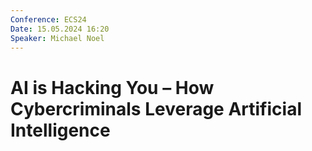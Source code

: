 ```yaml
---
Conference: ECS24
Date: 15.05.2024 16:20
Speaker: Michael Noel
---
```


# AI is Hacking You – How Cybercriminals Leverage Artificial Intelligence
